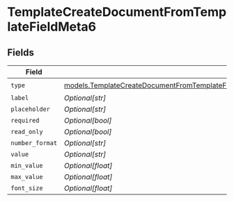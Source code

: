 # TemplateCreateDocumentFromTemplateFieldMeta6


## Fields

| Field                                                                                                                                                                                                                | Type                                                                                                                                                                                                                 | Required                                                                                                                                                                                                             | Description                                                                                                                                                                                                          |
| -------------------------------------------------------------------------------------------------------------------------------------------------------------------------------------------------------------------- | -------------------------------------------------------------------------------------------------------------------------------------------------------------------------------------------------------------------- | -------------------------------------------------------------------------------------------------------------------------------------------------------------------------------------------------------------------- | -------------------------------------------------------------------------------------------------------------------------------------------------------------------------------------------------------------------- |
| `type`                                                                                                                                                                                                               | [models.TemplateCreateDocumentFromTemplateFieldMetaTemplatesResponse200ApplicationJSONResponseBodyType](../models/templatecreatedocumentfromtemplatefieldmetatemplatesresponse200applicationjsonresponsebodytype.md) | :heavy_check_mark:                                                                                                                                                                                                   | N/A                                                                                                                                                                                                                  |
| `label`                                                                                                                                                                                                              | *Optional[str]*                                                                                                                                                                                                      | :heavy_minus_sign:                                                                                                                                                                                                   | N/A                                                                                                                                                                                                                  |
| `placeholder`                                                                                                                                                                                                        | *Optional[str]*                                                                                                                                                                                                      | :heavy_minus_sign:                                                                                                                                                                                                   | N/A                                                                                                                                                                                                                  |
| `required`                                                                                                                                                                                                           | *Optional[bool]*                                                                                                                                                                                                     | :heavy_minus_sign:                                                                                                                                                                                                   | N/A                                                                                                                                                                                                                  |
| `read_only`                                                                                                                                                                                                          | *Optional[bool]*                                                                                                                                                                                                     | :heavy_minus_sign:                                                                                                                                                                                                   | N/A                                                                                                                                                                                                                  |
| `number_format`                                                                                                                                                                                                      | *Optional[str]*                                                                                                                                                                                                      | :heavy_minus_sign:                                                                                                                                                                                                   | N/A                                                                                                                                                                                                                  |
| `value`                                                                                                                                                                                                              | *Optional[str]*                                                                                                                                                                                                      | :heavy_minus_sign:                                                                                                                                                                                                   | N/A                                                                                                                                                                                                                  |
| `min_value`                                                                                                                                                                                                          | *Optional[float]*                                                                                                                                                                                                    | :heavy_minus_sign:                                                                                                                                                                                                   | N/A                                                                                                                                                                                                                  |
| `max_value`                                                                                                                                                                                                          | *Optional[float]*                                                                                                                                                                                                    | :heavy_minus_sign:                                                                                                                                                                                                   | N/A                                                                                                                                                                                                                  |
| `font_size`                                                                                                                                                                                                          | *Optional[float]*                                                                                                                                                                                                    | :heavy_minus_sign:                                                                                                                                                                                                   | N/A                                                                                                                                                                                                                  |